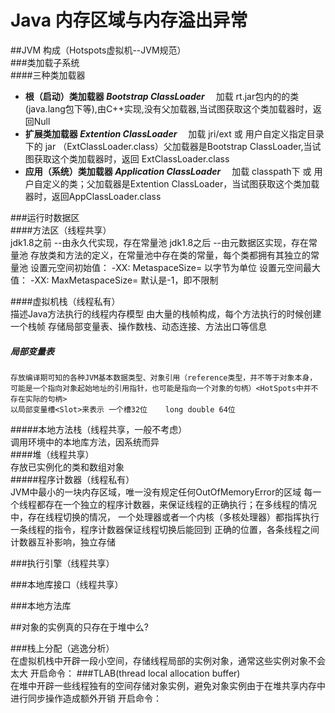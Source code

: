 # Java 内存区域与内存溢出异常     
##JVM 构成（Hotspots虚拟机--JVM规范）     
###类加载子系统     
####三种类加载器    
- **根（启动）类加载器 _Bootstrap ClassLoader_**
&emsp;加载 rt.jar包内的的类(java.lang包下等),由C++实现,没有父加载器,当试图获取这个类加载器时，返回Null
- **扩展类加载器 _Extention ClassLoader_**
&emsp;加载 jri/ext 或 用户自定义指定目录下的 jar （ExtClassLoader.class）父加载器是Bootstrap ClassLoader,当试图获取这个类加载器时，返回 ExtClassLoader.class
- **应用（系统）类加载器 _Application ClassLoader_**
&emsp;加载 classpath下 或 用户自定义的类；父加载器是Extention ClassLoader，当试图获取这个类加载器时，返回AppClassLoader.class

###运行时数据区    
####方法区<Method Areas>（线程共享）    
	jdk1.8之前 --由永久代实现，存在常量池
	jdk1.8之后 --由元数据区<Metadata Areas>实现，存在常量池
	存放类和方法的定义，在常量池中存在类的常量，每个类都拥有其独立的常量池
	设置元空间初始值： -XX: MetaspaceSize=  以字节为单位
	设置元空间最大值： -XX: MaxMetaspaceSize=  默认是-1，即不限制

####虚拟机栈<JVM Stack>（线程私有）    
	描述Java方法执行的线程内存模型
	由大量的栈帧<Frame>构成，每个方法执行的时候创建一个栈帧
	存储局部变量表、操作数栈、动态连接、方法出口等信息

##### 局部变量表    
	存放编译期可知的各种JVM基本数据类型、对象引用（reference类型，并不等于对象本身，
	可能是一个指向对象起始地址的引用指针，也可能是指向一个对象的句柄）<HotSpots中并不存在实际的句柄>
	以局部变量槽<Slot>来表示 一个槽32位    long double 64位



#####本地方法栈<Native Method Stack>（线程共享，一般不考虑）     
    调用环境中的本地库方法，因系统而异    
####堆<Heap>（线程共享）     
    存放已实例化的类和数组对象     
#####程序计数器<PC Register>（线程私有）    
    JVM中最小的一块内存区域，唯一没有规定任何OutOfMemoryError的区域
    每一个线程都存在一个独立的程序计数器，来保证线程的正确执行；在多线程的情况中，存在线程切换的情况，
    一个处理器或者一个内核（多核处理器）都指挥执行一条线程的指令，程序计数器保证线程切换后能回到
    正确的位置，各条线程之间计数器互补影响，独立存储

###执行引擎（线程共享）     

###本地库接口（线程共享）     

###本地方法库     

##对象的实例真的只存在于堆<Head>中么?    

###栈上分配（逃逸分析）     
    在虚拟机栈中开辟一段小空间，存储线程局部的实例对象，通常这些实例对象不会太大
    开启命令：
###TLAB(thread local allocation buffer)     
    在堆中开辟一些线程独有的空间存储对象实例，避免对象实例由于在堆共享内存中进行同步操作造成额外开销
    开启命令：
